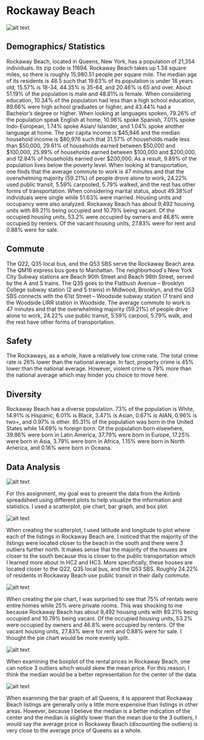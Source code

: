 # Rockaway Beach

![alt text](https://github.com/leahahdoot/RockawayBeach/blob/gh-pages/rbmap.png "Map")

## Demographics/ Statistics
  
  Rockaway Beach, located in Queens, New York, has a population of 21,354 individuals. 
  Its zip code is 11694. Rockaway Beach takes up 1.34 square miles, so there is roughly 
  15,980.51 people per square mile. The median age of its residents is 48.5 such that 
  19.63% of its population is under 18 years old, 15.57% is 18-34, 44.35% is 35-64, and 
  20.46% is 65 and over. About 51.19% of the population is male and 48.81% is female. 
  When considering education, 10.34% of the population had less than a high school education, 
  89.66% were high school graduates or higher, and 43.44% had a Bachelor’s degree or higher. 
  When looking at languages spoken, 79.26% of the population speak English at home, 10.96% 
  spoke Spanish, 7.01% spoke Indo-European, 1.74% spoke Asian/ Islander, and 1.04% spoke 
  another language at home. The per capita income is $45,846 and the median household income 
  is $80,976 such that 31.57% of households made less than $50,000, 29.61% of households 
  earned between $50,000 and $100,000, 25.99% of households earned between $100,000 and $200,000, 
  and 12.84% of households earned over $200,000. As a result, 9.89% of the population lives 
  below the poverty level. When looking at transportation, one finds that the average commute 
  to work is 47 minutes and that the overwhelming majority (59.21%) of people drove alone 
  to work, 24.22% used public transit, 5.59% carpooled, 5.79% walked, and the rest has other 
  forms of transportation. When considering marital status, about 49.38%of individuals were 
  single while 51.63% were married.  Housing units and occupancy were also analyzed. Rockaway 
  Beach has about 9,492 housing units with 89.21% being occupied and 10.79% being vacant. 
  Of the occupied housing units, 53.2% were occupied by owners and 46.8% were occupied by 
  renters. Of the vacant housing units, 27.83% were for rent and 0.88% were for sale. 
 
## Commute
   
   The Q22, Q35 local bus, and the Q53 SBS serve the Rockaway Beach area. The QM16 express 
   bus goes to Manhattan. The neighborhood's New York City Subway stations are Beach 90th 
   Street and Beach 98th Street, served by the A and S trains. The Q35 goes to the Flatbush 
   Avenue – Brooklyn College subway station (2 and 5 trains) in Midwood, Brooklyn, and the 
   Q53 SBS connects with the 61st Street – Woodside subway station (7 train) and the
   Woodside LIRR station in Woodside. The average commute to work is 47 minutes and that the 
   overwhelming majority (59.21%) of people drive alone to work, 24.22% use public transit, 
   5.59% carpool, 5.79% walk, and the rest have other forms of transportation. 
  
## Safety
   
   The Rockaways, as a whole, have a relatively low crime rate. The total crime rate is 26% lower 
   than the national average. In fact, property crime is 45% lower than the national average. However, 
   violent crime is 79% more than the national average which may hinder you choice to move here.
  
## Diversity
   
   Rockaway Beach has a diverse population. 73% of the population is White, 14.91% is Hispanic,
   6.01% is Black, 3.47% is Asian, 0.67% is AIAN, 0.96% is two+, and 0.97% is other. 85.31% of the 
   population was born in the United States while 14.69% is foreign born. Of the population born 
   elsewhere, 39.86% were born in Latin America, 37.79% were born in Europe, 17.25% were born in 
   Asia, 3.79% were born in Africa, 1.15% were born in North America, and 0.16% were born in Oceana. 
  
## Data Analysis
  
 ![alt text](https://github.com/leahahdoot/RockawayBeach/blob/gh-pages/analyze.png "Data")
  
   For this assignment, my goal was to present the data from the Airbnb spreadsheet using different 
   plots to help visualize the information and statistics. I used a scatterplot, pie chart, bar graph, 
   and box plot. 
   
 ![alt text](https://github.com/leahahdoot/RockawayBeach/blob/gh-pages/locations.png "Scatterplot")
   
   When creating the scatterplot, I used latitude and longitude to plot where each of the listings in 
   Rockaway Beach are. I noticed that the majority of the listings were located closer to the beach 
   in the south and there were 3 outliers further north. It makes sense that the majority of the houses 
   are closer to the south because this is closer to the public transportation which I learned more 
   about in HC2 and HC3. More specifically, these houses are located closer to the Q22, Q35 local bus, 
   and the Q53 SBS. Roughly 24.22% of residents in Rockaway Beach use public transit in their daily commute. 
   
  ![alt text](https://github.com/leahahdoot/RockawayBeach/blob/gh-pages/typeofrental.png "Pie Chart")
   
   When creating the pie chart, I was surprised to see that 75% of rentals were entire homes while 25% 
   were private rooms. This was shocking to me because Rockaway Beach has about 9,492 housing units 
   with 89.21% being occupied and 10.79% being vacant. Of the occupied housing units, 53.2% were 
   occupied by owners and 46.8% were occupied by renters. Of the vacant housing units, 27.83% were 
   for rent and 0.88% were for sale. I thought the pie chart would be more evenly split.
   
  ![alt text](https://github.com/leahahdoot/RockawayBeach/blob/gh-pages/rb_price.png "Box Plot")
   
   When examining the boxplot of the rental prices in Rockaway Beach, one can notice 3 outliers which would 
   skew the mean price. For this reason, I think the median would be a better representation for the 
   center of the data. 
   
  ![alt text](https://github.com/leahahdoot/RockawayBeach/blob/gh-pages/average_price.png "Bar Graph")
   
   When examining the bar graph of all Queens, it is apparent that Rockaway Beach listings are generally 
   only a little more expensive than listings in other areas. However, because I believe the median is 
   a better indication of the center and the median is slightly lower than the mean due to the 3 outliers, 
   I would say the average price in Rockaway Beach (discounting the outliers) is very close to the average 
   price of Queens as a whole.






